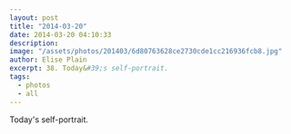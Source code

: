 ```yaml
---
layout: post
title: "2014-03-20"
date: 2014-03-20 04:10:33
description: 
image: "/assets/photos/201403/6d80763628ce2730cde1cc216936fcb8.jpg"
author: Elise Plain
excerpt: 38. Today&#39;s self-portrait.
tags: 
  - photos
  - all
---
```


Today&#39;s self-portrait.
<p></p>
